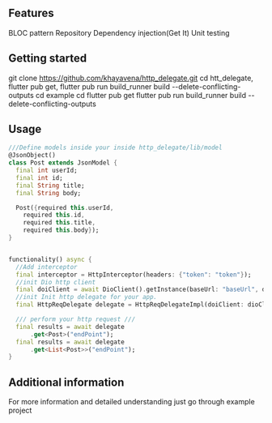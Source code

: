 <!-- 
This README describes the package. 
This package is meant to simplify internal api integration, you can clone and use even update the package
to fit your business needs. There is also example app that shows how to use the package. 
-->

## Features

BLOC pattern Repository Dependency injection(Get It)
Unit testing

## Getting started

git clone https://github.com/khayavena/http_delegate.git
cd htt_delegate, flutter pub get, flutter pub run build_runner build --delete-conflicting-outputs cd
example cd flutter pub get flutter pub run build_runner build --delete-conflicting-outputs

## Usage

```dart
///Define models inside your inside http_delegate/lib/model
@JsonObject()
class Post extends JsonModel {
  final int userId;
  final int id;
  final String title;
  final String body;

  Post({required this.userId,
    required this.id,
    required this.title,
    required this.body});
}


functionality() async {
  //Add interceptor
  final interceptor = HttpInterceptor(headers: {"token": "token"});
  //init Dio http client
  final doiClient = await DioClient().getInstance(baseUrl: "baseUrl", debugMode: true,);
  //init Init http delegate for your app.
  final HttpReqDelegate delegate = HttpReqDelegateImpl(doiClient: dioClient);

  /// perform your http request ///
  final results = await delegate
      .get<Post>("endPoint");
  final results = await delegate
      .get<List<Post>>("endPoint");
}

```

## Additional information

For more information and detailed understanding just go through example project
